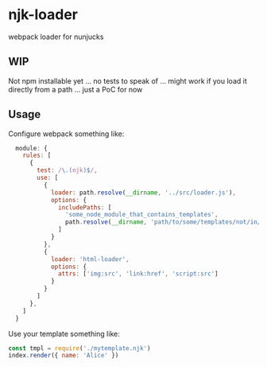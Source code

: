 # njk-loader
webpack loader for nunjucks

## WIP

Not npm installable yet ... no tests to speak of ... might work if you load it directly from a path ... just a PoC for now

## Usage


Configure webpack something like:

```javascript
  module: {
    rules: [
      {
        test: /\.(njk)$/,
        use: [
          {
            loader: path.resolve(__dirname, '../src/loader.js'),
            options: {
              includePaths: [
                'some_node_module_that_contains_templates',
                path.resolve(__dirname, 'path/to/some/templates/not/in/require/path')
              ]
            }
          },
          {
            loader: 'html-loader',
            options: {
              attrs: ['img:src', 'link:href', 'script:src']
            }
          }
        ]
      },
    ]
  }
```

Use your template something like:

```javascript
const tmpl = require('./mytemplate.njk')
index.render({ name: 'Alice' })
```
